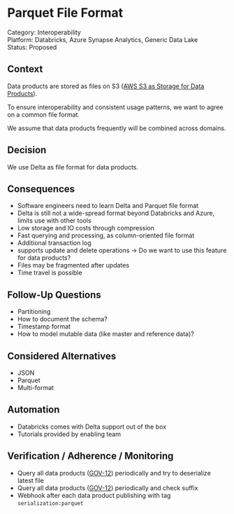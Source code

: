 # Parquet File Format

Category: Interoperability  
Platform: Databricks, Azure Synapse Analytics, Generic Data Lake  
Status: Proposed

## Context

Data products are stored as files on S3 ([AWS S3 as Storage for Data Products](../../architecture-decisions/data-platform/aws-s3-as-storage-for-data-products.md)).

To ensure interoperability and consistent usage patterns, we want to agree on a common file format.

We assume that data products frequently will be combined across domains.

## Decision

We use Delta as file format for data products.

## Consequences

- Software engineers need to learn Delta and Parquet file format
- Delta is still not a wide-spread format beyond Databricks and Azure, limits use with other tools
- Low storage and IO costs through compression
- Fast querying and processing, as column-oriented file format
- Additional transaction log
- supports update and delete operations -> Do we want to use this feature for data products?
- Files may be fragmented after updates
- Time travel is possible

## Follow-Up Questions

- Partitioning
- How to document the schema?
- Timestamp format
- How to model mutable data (like master and reference data)?

## Considered Alternatives

- JSON
- Parquet
- Multi-format

## Automation

- Databricks comes with Delta support out of the box
- Tutorials provided by enabling team

## Verification / Adherence / Monitoring

- Query all data products ([GOV-12](datacatalog.md)) periodically and try to deserialize latest file
- Query all data products ([GOV-12](datacatalog.md)) periodically and check suffix
- Webhook after each data product publishing with tag `serialization:parquet`